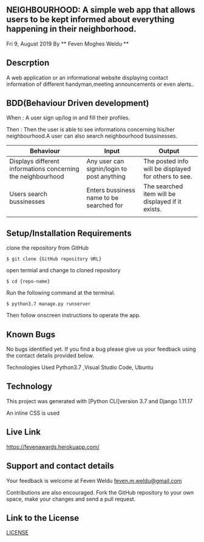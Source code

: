 ## NEIGHBOURHOOD: A simple web app that allows users to be kept informed about everything happening in their neighborhood.
Fri 9, August 2019 By ** Feven Moghes Weldu **

## Descrption
A web application or an informational website displaying contact information of different handyman,meeting announcements or even alerts..

## BDD(Behaviour Driven development)
When : A user sign up/log in and fill their profiles.

Then : Then the user is able to see informations concerning his/her neighbourhood.A user can also search neighbourhood bussinesses.

| Behaviour                                                  | Input                                      | Output                                              |
|------------------------------------------------------------|--------------------------------------------|-----------------------------------------------------| 
|Displays different informations concerning the neighbourhood|Any user can signin/login to post anything  |The posted info will be displayed for others to see. |
|Users search bussinesses                                    |Enters bussiness name to be searched for    |The searched item will be displayed if it exists.    |
|                                                            |                                            |                                                     |
                                                                                                                                   

## Setup/Installation Requirements
clone the repository from GitHub 
```
$ git clone {GitHub repository URL}
```

open termial and change to cloned repository 
```
$ cd {repo-name}
```

Run the following command at the terminal. 
```
$ python3.7 manage.py runserver 
```

Then follow onscreen instructions to operate the app.

## Known Bugs
No bugs identified yet. If you find a bug please give us your feedback using the contact details provided below.

Technologies Used Python3.7 ,Visual Studio Code, Ubuntu

## Technology
This project was generated with [Python CLI]version 3.7 and Django 1.11.17

An inline CSS is used

## Live Link
https://fevenawards.herokuapp.com/

## Support and contact details
Your feedback is welcome at Feven Weldu feven.m.weldu@gmail.com

Contributions are also encouraged. Fork the GitHub repository to your own space, make your changes and send a pull request.

## Link to the License
[LICENSE](https://github.com/fevenMwoldu/Neighborhood/blob/master/LICENSE)